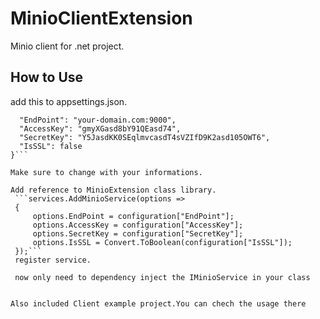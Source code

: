 ﻿# MinioClientExtension

Minio client for .net project.

## How to Use
add this to appsettings.json. 
```"Minio": {
  "EndPoint": "your-domain.com:9000",
  "AccessKey": "gmyXGasd8bY91QEasd74",
  "SecretKey": "Y5JasdKK0SEqlmvcasdT4sVZIfD9K2asd105OWT6",
  "IsSSL": false
}```

Make sure to change with your informations.

Add reference to MinioExtension class library.
 ```services.AddMinioService(options =>
 {
     options.EndPoint = configuration["EndPoint"];
     options.AccessKey = configuration["AccessKey"];
     options.SecretKey = configuration["SecretKey"];
     options.IsSSL = Convert.ToBoolean(configuration["IsSSL"]);                
 });```
 register service.

 now only need to dependency inject the IMinioService in your class

 
Also included Client example project.You can chech the usage there

